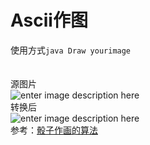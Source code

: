 ﻿# Ascii作图
使用方式`java Draw yourimage`<br><br><br>
源图片<br>
![enter image description here](https://lh3.googleusercontent.com/7xtxt-v6xvSBdDhiufEd6PEzccGrF8qNJ_mgUhFQJTsXA-CTKvf8HvLMsOfOqhnyG9RZPF19CNZpvOGLktfy_HqtHmtdncieIoC0ZPqBNhhmpfGwn_H4vA1dCsXzZTvYsAEZ2CxsVhnjwH7BiohcjCoyLW8YhFkuJRyYlQva-Cp3Gx2UAWOjJEnqIqnN4wBA3MdOV0ib8-Fm_g62x9NSn73dKULYCX5Gnqg6k65IZkd9j5MKV2QliOBQiRjpN9o6TAY64pWZXEZZbOD57xdDzlb7WhHVtT8vHaQh4qiZatVE5QQ_b1h9yjtOnp_PCcXC8P8QuqKm_UMTB2j8G8SWNKH-GxylvzB749dJ5TGt8qUf9HBw0-a0S0kG3XlsJo4vtBFWwjc-S10fFvzQVJ2IfX1TiMNvNolRe091HYb04fZ_RsQgZ6KI3xBk8nwzjWhh93t1OwriVmZ3Ib9vcjRn40JvsjCKHGpUKhH04CB1hrTtVIh_8_pUrhjZRHc05uvIStduzP98cffLgpyggSIy6ZOp8WLM9uYh_5ETX51Mv1POMbobvpj0RishZwMpn9-dkXn6HOYHbBC4HM30MFw7-QY3QkVTB4EkuenKww=w200-h250-no)
<br>转换后<br>![enter image description here](https://lh3.googleusercontent.com/bp6u2zDG45AiOhQ4zMu-t0sPSqXO7oD4YIhli-YKk7yAnTV8CeKSJdrzF70IK4JBoM_N4BjYMZpIQffdapxiROyDJWN-jH8IaacH3Ltyzz_q-QXPBihfxedDYcEjL5Qb2OJl_HBVK4KyxQaXEWRrFjNJ2SB20IiBc0tS7tdyA6VFMFkWAz9TWTutz4XfS_pCoNwfNd6ZVe059MrMtSqQ42ah0oluuwrSGa2WLWoNQvURbZp1dJbEMbVMvwRvKwiWGMXWDRWEaDHQ2nlvHmyElAllh7XLcjM98M6cw0GseY4kvdUMjVDSvwsqKoGC2FJrc8cLJjMrqTIAUsJNfu9p3__89IGQoq5pWyzqQ-O8o87vRECM9NAGF1YIcdUxfaH-c0UasVrXuYvB89b0UPDhcmxumcLFN33mbfRzIjHNmEO-OkcY17iXv5EkYLHIUra3yzwYIpyMN5PfLsX7v12H1fx6OZXY91OM8RVW52CeogaxIYzeq7Ex6BrUfFfhC88VBWwvrilmSvlDWwU1JoswssQZa75SNL6ivgu4cy0yFxgEcsRKt9uD9uKfOwB1NJkZfT4XFKJNIzGyVqRDyKHEFv0Er9ht6AFU31vkcA=w640-h792-no)
<br>参考：[骰子作画的算法](http://www.ruanyifeng.com/blog/2011/11/dice_portrait.html)